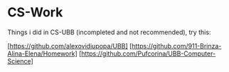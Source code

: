 # CS-Work
Things i did in CS-UBB (incompleted and not recommended), try this:

 [https://github.com/alexovidiupopa/UBB]
 [https://github.com/911-Brinza-Alina-Elena/Homework]
 [https://github.com/Pufcorina/UBB-Computer-Science]
